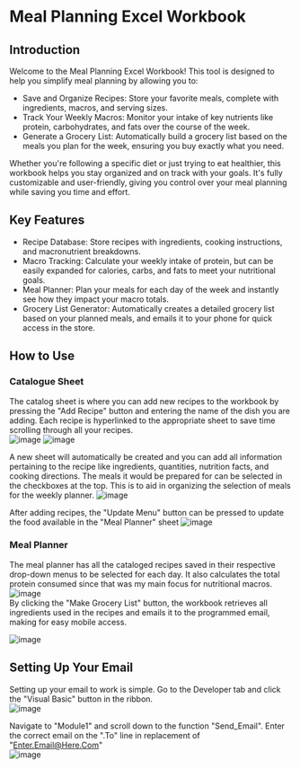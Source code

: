 # Meal Planning Excel Workbook
## Introduction
Welcome to the Meal Planning Excel Workbook! This tool is designed to help you simplify meal planning by allowing you to:
- Save and Organize Recipes: Store your favorite meals, complete with ingredients, macros, and serving sizes.
- Track Your Weekly Macros: Monitor your intake of key nutrients like protein, carbohydrates, and fats over the course of the week.
- Generate a Grocery List: Automatically build a grocery list based on the meals you plan for the week, ensuring you buy exactly what you need.  

Whether you're following a specific diet or just trying to eat healthier, this workbook helps you stay organized and on track with your goals. It's fully customizable and user-friendly, giving you control over your meal planning while saving you time and effort.

## Key Features
- Recipe Database: Store recipes with ingredients, cooking instructions, and macronutrient breakdowns.
- Macro Tracking: Calculate your weekly intake of protein, but can be easily expanded for calories, carbs, and fats to meet your nutritional goals.
- Meal Planner: Plan your meals for each day of the week and instantly see how they impact your macro totals.
- Grocery List Generator: Automatically creates a detailed grocery list based on your planned meals, and emails it to your phone for quick access in the store.

## How to Use
### Catalogue Sheet
The catalog sheet is where you can add new recipes to the workbook by pressing the "Add Recipe" button and entering the name of the dish you are adding. Each recipe is hyperlinked to the appropriate sheet to save time scrolling through all your recipes.  
![image](https://github.com/user-attachments/assets/762006ce-e02e-47c6-bcda-915dfd3a9425) ![image](https://github.com/user-attachments/assets/bfad4462-fde3-47c2-a612-f16d49f9aa08)
 

A new sheet will automatically be created and you can add all information pertaining to the recipe like ingredients, quantities, nutrition facts, and cooking directions. The meals it would be prepared for can be selected in the checkboxes at the top. This is to aid in organizing the selection of meals for the weekly planner.
![image](https://github.com/user-attachments/assets/04d57070-395e-46ae-a551-47562a11010c)  

After adding recipes, the "Update Menu" button can be pressed to update the food available in the "Meal Planner" sheet
![image](https://github.com/user-attachments/assets/fd3a3913-db48-4136-ac00-f14a8813eee8)

### Meal Planner
The meal planner has all the cataloged recipes saved in their respective drop-down menus to be selected for each day. It also calculates the total protein consumed since that was my main focus for nutritional macros.  
![image](https://github.com/user-attachments/assets/a11ed5c6-48d5-415d-acee-b5f8774a7112)  
By clicking the "Make Grocery List" button, the workbook retrieves all ingredients used in the recipes and emails it to the programmed email, making for easy mobile access.

![image](https://github.com/user-attachments/assets/1bcb6636-0dfd-445a-bd70-e3c71b48c5c5)  

## Setting Up Your Email
Setting up your email to work is simple. Go to the Developer tab and click the "Visual Basic" button in the ribbon.  
![image](https://github.com/user-attachments/assets/8f85d58d-9447-4211-a571-89ee35d930f4)  

Navigate to "Module1" and scroll down to the function "Send_Email". Enter the correct email on the ".To" line in replacement of "Enter.Email@Here.Com"  
![image](https://github.com/user-attachments/assets/4bc14695-9214-43b3-96bd-b2062f302ada)




